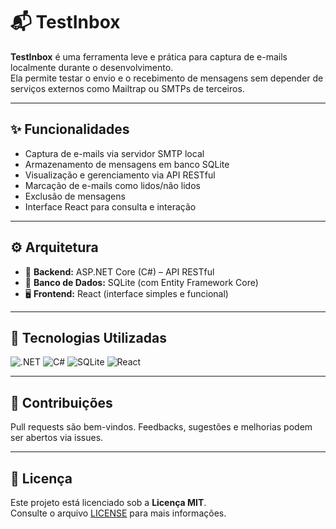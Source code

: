 # 📬 TestInbox

**TestInbox** é uma ferramenta leve e prática para captura de e-mails localmente durante o desenvolvimento.  
Ela permite testar o envio e o recebimento de mensagens sem depender de serviços externos como Mailtrap ou SMTPs de terceiros.

---

## ✨ Funcionalidades

- Captura de e-mails via servidor SMTP local  
- Armazenamento de mensagens em banco SQLite  
- Visualização e gerenciamento via API RESTful  
- Marcação de e-mails como lidos/não lidos  
- Exclusão de mensagens  
- Interface React para consulta e interação

---

## ⚙️ Arquitetura

- 🧠 **Backend:** ASP.NET Core (C#) – API RESTful  
- 💾 **Banco de Dados:** SQLite (com Entity Framework Core)  
- 🖥️ **Frontend:** React (interface simples e funcional)

---

## 🧰 Tecnologias Utilizadas

![.NET](https://img.shields.io/badge/.NET-512BD4?style=flat&logo=dotnet&logoColor=white)
![C#](https://img.shields.io/badge/C%23-239120?style=flat&logo=c-sharp&logoColor=white)
![SQLite](https://img.shields.io/badge/SQLite-003B57?style=flat&logo=sqlite&logoColor=white)
![React](https://img.shields.io/badge/React-20232A?style=flat&logo=react&logoColor=61DAFB)

---

## 🤝 Contribuições

Pull requests são bem-vindos. Feedbacks, sugestões e melhorias podem ser abertos via issues.

---

## 📄 Licença

Este projeto está licenciado sob a **Licença MIT**.  
Consulte o arquivo [LICENSE](./LICENSE) para mais informações.
